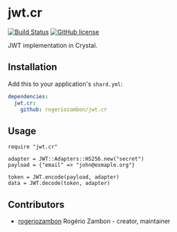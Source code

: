 # jwt.cr

[![Build Status](https://travis-ci.org/rogeriozambon/jwt.cr.svg?branch=master)](https://travis-ci.org/rogeriozambon/jwt.cr)
[![GitHub license](https://img.shields.io/badge/license-MIT-blue.svg)](https://raw.githubusercontent.com/rogeriozambon/jwt.cr/master/LICENSE)

JWT implementation in Crystal.

## Installation

Add this to your application's `shard.yml`:

```yaml
dependencies:
  jwt.cr:
    github: rogeriozambon/jwt.cr
```

## Usage

```crystal
require "jwt.cr"

adapter = JWT::Adapters::HS256.new("secret")
payload = {"email" => "john@exmaple.org"}

token = JWT.encode(payload, adapter)
data = JWT.decode(token, adapter)
```

## Contributors

- [rogeriozambon](https://github.com/rogeriozambon) Rogério Zambon - creator, maintainer
